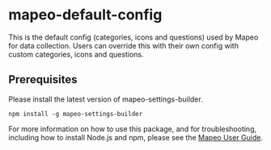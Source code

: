 # mapeo-default-config

This is the default config (categories, icons and questions) used by Mapeo for data collection. Users can override this with their own config with custom categories, icons and questions.


## Prerequisites

Please install the latest version of mapeo-settings-builder.

```
npm install -g mapeo-settings-builder
```

For more information on how to use this package, and for troubleshooting,
including how to install Node.js and npm, please see the [Mapeo User
Guide](https://docs.mapeo.app/customization/preparing-mapeo-configuration).
